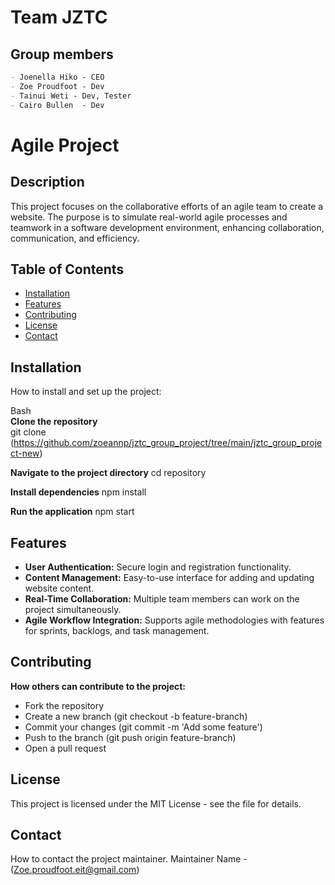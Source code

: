 # **Team JZTC**

## Group members
~~~md
- Joenella Hiko - CEO
- Zoe Proudfoot - Dev
- Tainui Weti - Dev, Tester
- Cairo Bullen  - Dev
~~~

# Agile Project
## Description
This project focuses on the collaborative efforts of an agile team to create a website. The purpose is to simulate real-world agile processes and teamwork in a software development environment, enhancing collaboration, communication, and efficiency.

## Table of Contents
- [Installation](#installation)
- [Features](#features)
- [Contributing](#contributing)
- [License](#license)
- [Contact](#Contact)

## Installation
How to install and set up the project: <br> 

Bash <br> 
**Clone the repository**  
git clone (https://github.com/zoeannp/jztc_group_project/tree/main/jztc_group_project-new)

**Navigate to the project directory**
cd repository

**Install dependencies**
npm install

**Run the application**
npm start

## Features
* **User Authentication:** Secure login and registration functionality.
* **Content Management:** Easy-to-use interface for adding and updating website content.
* **Real-Time Collaboration:** Multiple team members can work on the project simultaneously.
* **Agile Workflow Integration:** Supports agile methodologies with features for sprints, backlogs, and task management.

## Contributing

**How others can contribute to the project:** <br> 

* Fork the repository
* Create a new branch (git checkout -b feature-branch)
* Commit your changes (git commit -m 'Add some feature')
* Push to the branch (git push origin feature-branch)
* Open a pull request

## License
This project is licensed under the MIT License - see the  file for details.

## Contact
How to contact the project maintainer.
Maintainer Name - (Zoe.proudfoot.eit@gmail.com)






